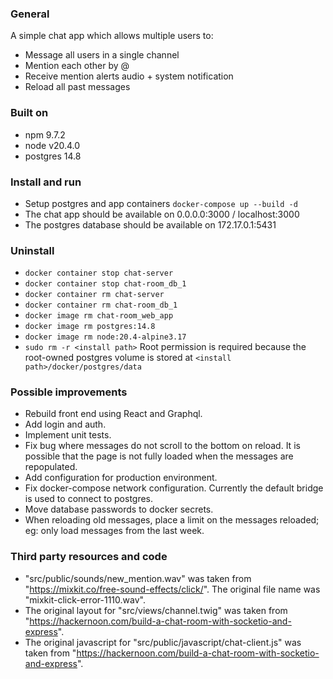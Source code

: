 ### General

A simple chat app which allows multiple users to:
  * Message all users in a single channel
  * Mention each other by @<user name>
  * Receive mention alerts audio + system notification
  * Reload all past messages

### Built on

* npm 9.7.2
* node v20.4.0
* postgres 14.8

### Install and run

* Setup postgres and app containers
  `docker-compose up --build -d`
* The chat app should be available on 0.0.0.0:3000 / localhost:3000
* The postgres database should be available on 172.17.0.1:5431

### Uninstall

 * `docker container stop chat-server`
 * `docker container stop chat-room_db_1`
 * `docker container rm chat-server`
 * `docker container rm chat-room_db_1`
 * `docker image rm chat-room_web_app`
 * `docker image rm postgres:14.8`
 * `docker image rm node:20.4-alpine3.17`
 * `sudo rm -r <install path>`
   Root permission is required because the root-owned postgres volume is stored at `<install path>/docker/postgres/data`

### Possible improvements

* Rebuild front end using React and Graphql.
* Add login and auth.
* Implement unit tests.
* Fix bug where messages do not scroll to the bottom on reload. It is possible that the page is not fully loaded when the messages are repopulated.
* Add configuration for production environment.
* Fix docker-compose network configuration. Currently the default bridge is used to connect to postgres.
* Move database passwords to docker secrets.
* When reloading old messages, place a limit on the messages reloaded; eg: only load messages from the last week.

### Third party resources and code

* "src/public/sounds/new_mention.wav" was taken from "https://mixkit.co/free-sound-effects/click/". The original file name was "mixkit-click-error-1110.wav".
* The original layout for "src/views/channel.twig" was taken from "https://hackernoon.com/build-a-chat-room-with-socketio-and-express".
* The original javascript for "src/public/javascript/chat-client.js" was taken from "https://hackernoon.com/build-a-chat-room-with-socketio-and-express".
